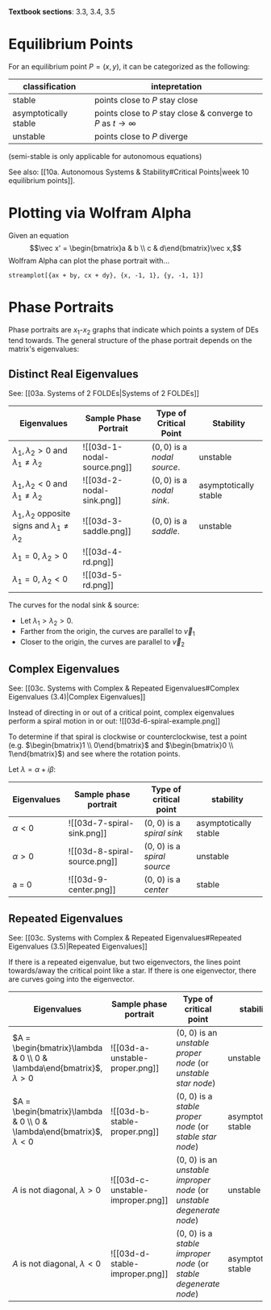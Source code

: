 **Textbook sections**: 3.3, 3.4, 3.5

# Equilibrium Points

For an equilibrium point $P = (x, y)$, it can be categorized as the following:

| classification        | intepretation                                                      |
| --------------------- | ------------------------------------------------------------------ |
| stable                | points close to $P$ stay close                                     |
| asymptotically stable | points close to $P$ stay close & converge to $P$ as $t \to \infty$ |
| unstable              | points close to $P$ diverge                                        |
(semi-stable is only applicable for autonomous equations)

See also: [[10a. Autonomous Systems & Stability#Critical Points|week 10 equilibrium points]].

# Plotting via Wolfram Alpha

Given an equation $$\vec x' = \begin{bmatrix}a & b \\ c & d\end{bmatrix}\vec x,$$
Wolfram Alpha can plot the phase portrait with...
```
streamplot[{ax + by, cx + dy}, {x, -1, 1}, {y, -1, 1}]
```

# Phase Portraits

Phase portraits are $x_1$-$x_2$ graphs that indicate which points a system of DEs tend towards. 
The general structure of the phase portrait depends on the matrix's eigenvalues:

## Distinct Real Eigenvalues

See: [[03a. Systems of 2 FOLDEs|Systems of 2 FOLDEs]]

|Eigenvalues|Sample Phase Portrait|Type of Critical Point|Stability|
|-|-|-|-|
|$\lambda_1, \lambda_2 > 0$ and $\lambda_1 \neq \lambda_2$|![[03d-1-nodal-source.png]]|$(0, 0)$ is a *nodal source*.|unstable|
|$\lambda_1, \lambda_2 < 0$ and $\lambda_1 \neq \lambda_2$|![[03d-2-nodal-sink.png]]|$(0, 0)$ is a *nodal sink*.|asymptotically stable|
|$\lambda_1, \lambda_2$ opposite signs and $\lambda_1 \neq \lambda_2$|![[03d-3-saddle.png]]|$(0, 0)$ is a *saddle*.|unstable|
|$\lambda_1 = 0$, $\lambda_2 > 0$|![[03d-4-rd.png]]|||
|$\lambda_1 = 0$, $\lambda_2 < 0$|![[03d-5-rd.png]]|||

The curves for the nodal sink & source:
* Let $\lambda_1 > \lambda_2 > 0$.
* Farther from the origin, the curves are parallel to $\vec v_1$
* Closer to the origin, the curves are parallel to $\vec v_2$

## Complex Eigenvalues

See: [[03c. Systems with Complex & Repeated Eigenvalues#Complex Eigenvalues (3.4)|Complex Eigenvalues]]

Instead of directing in or out of a critical point, complex eigenvalues perform a spiral motion in or out:
![[03d-6-spiral-example.png]]

To determine if that spiral is clockwise or counterclockwise, test a point (e.g. $\begin{bmatrix}1 \\ 0\end{bmatrix}$ and $\begin{bmatrix}0 \\ 1\end{bmatrix}$) and see where the rotation points.

Let $\lambda = \alpha + i \beta$:

|Eigenvalues|Sample phase portrait|Type of critical point|stability|
|-|-|-|-|
|$\alpha < 0$|![[03d-7-spiral-sink.png]]|(0, 0) is a *spiral sink*|asymptotically stable|
|$\alpha > 0$|![[03d-8-spiral-source.png]]|(0, 0) is a *spiral source*|unstable|
|a = 0|![[03d-9-center.png]]|(0, 0) is a *center*|stable|

## Repeated Eigenvalues

See: [[03c. Systems with Complex & Repeated Eigenvalues#Repeated Eigenvalues (3.5)|Repeated Eigenvalues]]

If there is a repeated eigenvalue, but two eigenvectors, the lines point towards/away the critical point like a star.
If there is one eigenvector, there are curves going into the eigenvector.

|Eigenvalues|Sample phase portrait|Type of critical point|stability|
|-|-|-|-|
|$A = \begin{bmatrix}\lambda & 0 \\ 0 & \lambda\end{bmatrix}$, $\lambda > 0$|![[03d-a-unstable-proper.png]]|(0, 0) is an *unstable proper node* (or *unstable star node*)|unstable|
|$A = \begin{bmatrix}\lambda & 0 \\ 0 & \lambda\end{bmatrix}$, $\lambda < 0$|![[03d-b-stable-proper.png]]|(0, 0) is a *stable proper node* (or *stable star node*)|asymptotically stable|
|$A$ is not diagonal, $\lambda > 0$|![[03d-c-unstable-improper.png]]|(0, 0) is an *unstable improper node* (or *unstable degenerate node*)|unstable|
|$A$ is not diagonal, $\lambda < 0$|![[03d-d-stable-improper.png]]|(0, 0) is a *stable improper node* (or *stable degenerate node*)|asymptotically stable|
